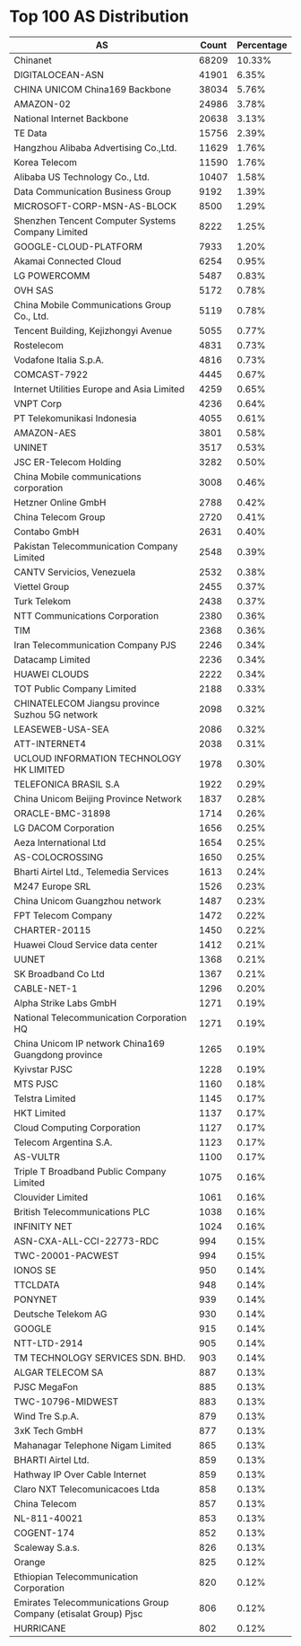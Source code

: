 # Top 100 AS Distribution
| AS | Count | Percentage |
|----|----|----|
| Chinanet | 68209 | 10.33% |
| DIGITALOCEAN-ASN | 41901 | 6.35% |
| CHINA UNICOM China169 Backbone | 38034 | 5.76% |
| AMAZON-02 | 24986 | 3.78% |
| National Internet Backbone | 20638 | 3.13% |
| TE Data | 15756 | 2.39% |
| Hangzhou Alibaba Advertising Co.,Ltd. | 11629 | 1.76% |
| Korea Telecom | 11590 | 1.76% |
| Alibaba US Technology Co., Ltd. | 10407 | 1.58% |
| Data Communication Business Group | 9192 | 1.39% |
| MICROSOFT-CORP-MSN-AS-BLOCK | 8500 | 1.29% |
| Shenzhen Tencent Computer Systems Company Limited | 8222 | 1.25% |
| GOOGLE-CLOUD-PLATFORM | 7933 | 1.20% |
| Akamai Connected Cloud | 6254 | 0.95% |
| LG POWERCOMM | 5487 | 0.83% |
| OVH SAS | 5172 | 0.78% |
| China Mobile Communications Group Co., Ltd. | 5119 | 0.78% |
| Tencent Building, Kejizhongyi Avenue | 5055 | 0.77% |
| Rostelecom | 4831 | 0.73% |
| Vodafone Italia S.p.A. | 4816 | 0.73% |
| COMCAST-7922 | 4445 | 0.67% |
| Internet Utilities Europe and Asia Limited | 4259 | 0.65% |
| VNPT Corp | 4236 | 0.64% |
| PT Telekomunikasi Indonesia | 4055 | 0.61% |
| AMAZON-AES | 3801 | 0.58% |
| UNINET | 3517 | 0.53% |
| JSC ER-Telecom Holding | 3282 | 0.50% |
| China Mobile communications corporation | 3008 | 0.46% |
| Hetzner Online GmbH | 2788 | 0.42% |
| China Telecom Group | 2720 | 0.41% |
| Contabo GmbH | 2631 | 0.40% |
| Pakistan Telecommunication Company Limited | 2548 | 0.39% |
| CANTV Servicios, Venezuela | 2532 | 0.38% |
| Viettel Group | 2455 | 0.37% |
| Turk Telekom | 2438 | 0.37% |
| NTT Communications Corporation | 2380 | 0.36% |
| TIM | 2368 | 0.36% |
| Iran Telecommunication Company PJS | 2246 | 0.34% |
| Datacamp Limited | 2236 | 0.34% |
| HUAWEI CLOUDS | 2222 | 0.34% |
| TOT Public Company Limited | 2188 | 0.33% |
| CHINATELECOM Jiangsu province Suzhou 5G network | 2098 | 0.32% |
| LEASEWEB-USA-SEA | 2086 | 0.32% |
| ATT-INTERNET4 | 2038 | 0.31% |
| UCLOUD INFORMATION TECHNOLOGY HK LIMITED | 1978 | 0.30% |
| TELEFONICA BRASIL S.A | 1922 | 0.29% |
| China Unicom Beijing Province Network | 1837 | 0.28% |
| ORACLE-BMC-31898 | 1714 | 0.26% |
| LG DACOM Corporation | 1656 | 0.25% |
| Aeza International Ltd | 1654 | 0.25% |
| AS-COLOCROSSING | 1650 | 0.25% |
| Bharti Airtel Ltd., Telemedia Services | 1613 | 0.24% |
| M247 Europe SRL | 1526 | 0.23% |
| China Unicom Guangzhou network | 1487 | 0.23% |
| FPT Telecom Company | 1472 | 0.22% |
| CHARTER-20115 | 1450 | 0.22% |
| Huawei Cloud Service data center | 1412 | 0.21% |
| UUNET | 1368 | 0.21% |
| SK Broadband Co Ltd | 1367 | 0.21% |
| CABLE-NET-1 | 1296 | 0.20% |
| Alpha Strike Labs GmbH | 1271 | 0.19% |
| National Telecommunication Corporation HQ | 1271 | 0.19% |
| China Unicom IP network China169 Guangdong province | 1265 | 0.19% |
| Kyivstar PJSC | 1228 | 0.19% |
| MTS PJSC | 1160 | 0.18% |
| Telstra Limited | 1145 | 0.17% |
| HKT Limited | 1137 | 0.17% |
| Cloud Computing Corporation | 1127 | 0.17% |
| Telecom Argentina S.A. | 1123 | 0.17% |
| AS-VULTR | 1100 | 0.17% |
| Triple T Broadband Public Company Limited | 1075 | 0.16% |
| Clouvider Limited | 1061 | 0.16% |
| British Telecommunications PLC | 1038 | 0.16% |
| INFINITY NET | 1024 | 0.16% |
| ASN-CXA-ALL-CCI-22773-RDC | 994 | 0.15% |
| TWC-20001-PACWEST | 994 | 0.15% |
| IONOS SE | 950 | 0.14% |
| TTCLDATA | 948 | 0.14% |
| PONYNET | 939 | 0.14% |
| Deutsche Telekom AG | 930 | 0.14% |
| GOOGLE | 915 | 0.14% |
| NTT-LTD-2914 | 905 | 0.14% |
| TM TECHNOLOGY SERVICES SDN. BHD. | 903 | 0.14% |
| ALGAR TELECOM SA | 887 | 0.13% |
| PJSC MegaFon | 885 | 0.13% |
| TWC-10796-MIDWEST | 883 | 0.13% |
| Wind Tre S.p.A. | 879 | 0.13% |
| 3xK Tech GmbH | 877 | 0.13% |
| Mahanagar Telephone Nigam Limited | 865 | 0.13% |
| BHARTI Airtel Ltd. | 859 | 0.13% |
| Hathway IP Over Cable Internet | 859 | 0.13% |
| Claro NXT Telecomunicacoes Ltda | 858 | 0.13% |
| China Telecom | 857 | 0.13% |
| NL-811-40021 | 853 | 0.13% |
| COGENT-174 | 852 | 0.13% |
| Scaleway S.a.s. | 826 | 0.13% |
| Orange | 825 | 0.12% |
| Ethiopian Telecommunication Corporation | 820 | 0.12% |
| Emirates Telecommunications Group Company (etisalat Group) Pjsc | 806 | 0.12% |
| HURRICANE | 802 | 0.12% |
